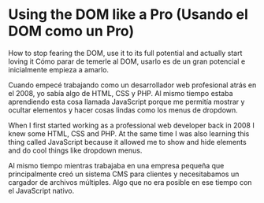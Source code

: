 # Using the DOM like a Pro (Usando el DOM como un Pro)

How to stop fearing the DOM, use it to its full potential and actually start loving it
Cómo parar de temerle al DOM, usarlo es de un gran potencial e inicialmente empieza a amarlo.

Cuando empecé trabajando como un desarrollador web profesional atrás en el 2008, yo sabía algo de HTML, CSS y PHP. Al mismo tiempo estaba aprendiendo esta cosa llamada JavaScript porque me permitía mostrar y ocultar elementos y hacer cosas lindas como los menus de dropdown.

When I first started working as a professional web developer back in 2008 I knew some HTML, CSS and PHP. At the same time I was also learning this thing called JavaScript because it allowed me to show and hide elements and do cool things like dropdown menus.

Al mismo tiempo mientras trabajaba en una empresa pequeña que principalmente creó un sistema CMS para clientes y necesitabamos un cargador de archivos múltiples. Algo que no era posible en ese tiempo con el JavaScript nativo.
